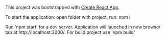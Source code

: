 This project was bootstrapped with [Create React App](https://github.com/facebookincubator/create-react-app).

To start the application: open folder with project, run:
        npm i    

Run 'npm start' for a dev server. Application will launched in new browser tab at http://localhost:3000/.
For build project use 'npm build'
